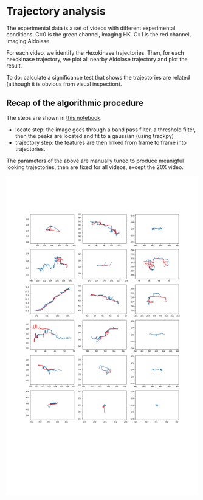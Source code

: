 # Trajectory analysis

The experimental data is a set of videos with different experimental
conditions. C=0 is the green channel, imaging HK. C=1 is the red channel,
imaging Aldolase.

For each video, we identify the Hexokinase trajectories. Then, for each
hexokinase trajectory, we plot all nearby Aldolase trajectory and plot the
result.

To do: calculate a significance test that shows the trajectories are related
(although it is obvious from visual inspection).

## Recap of the algorithmic procedure

The steps are shown in [this notebook](../rev_notebooks/particle_expl.ipynb).

- locate step: the image goes through a band pass filter, a threshold filter,
  then the peaks are located and fit to a gaussian (using trackpy)
- trajectory step: the features are then linked from frame to frame into
  trajectories.

The parameters of the above are manually tuned to produce meanigful looking
trajectories, then are fixed for all videos, except the 20X video.

![](../img/gl_1.png)
